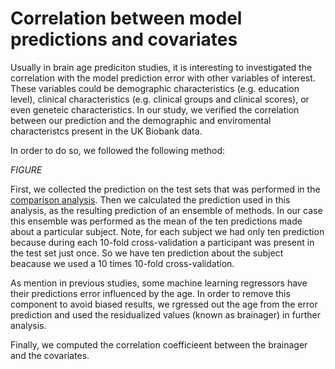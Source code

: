 # Correlation between model predictions and covariates

Usually in brain age prediciton studies, it is interesting to investigated 
the correlation with the model prediction error with other variables of interest.
These variables could be demographic characteristics (e.g. education level), clinical
characteristics (e.g. clinical groups and clinical scores), or even geneteic characteristics.
In our study, we verified the correlation between our prediction and the demographic and 
enviromental characteristcs present in the UK Biobank data.

In order to do so, we followed the following method:

*FIGURE*

First, we collected the prediction on the test sets that was 
performed in the [comparison analysis](../comparison). Then we 
calculated the prediction used in this analysis, as the resulting
prediction of an ensemble of methods. In our case this ensemble was performed as
the mean of the ten predictions made about a particular subject. Note, for each 
subject we had only ten prediction because during each 10-fold cross-validation
a participant was present in the test set just once. So we have ten prediction about 
the subject beacause we used a 10 times 10-fold cross-validation.

As mention in previous studies, some machine learning regressors have
their predictions error influenced by the age. In order to remove this component 
to avoid biased results, we rgressed out the age from the error prediction 
and used the residualized values (known as brainager) in further analysis.

Finally, we computed the correlation coefficieent between the brainager and the 
covariates.
